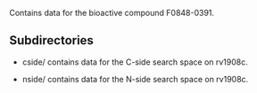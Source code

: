 Contains data for the bioactive compound F0848-0391.

## Subdirectories

- cside/ contains data for the C-side search space on rv1908c.

- nside/ contains data for the N-side search space on rv1908c.

